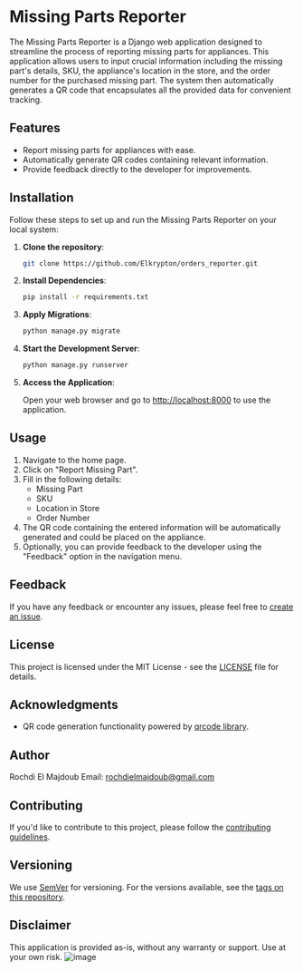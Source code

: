 # Missing Parts Reporter

The Missing Parts Reporter is a Django web application designed to streamline the process of reporting missing parts for appliances. This application allows users to input crucial information including the missing part's details, SKU, the appliance's location in the store, and the order number for the purchased missing part. The system then automatically generates a QR code that encapsulates all the provided data for convenient tracking.

## Features

- Report missing parts for appliances with ease.
- Automatically generate QR codes containing relevant information.
- Provide feedback directly to the developer for improvements.

## Installation

Follow these steps to set up and run the Missing Parts Reporter on your local system:

1. **Clone the repository**:

    ```bash
    git clone https://github.com/Elkrypton/orders_reporter.git
    ```

2. **Install Dependencies**:

    ```bash
    pip install -r requirements.txt
    ```

3. **Apply Migrations**:

    ```bash
    python manage.py migrate
    ```

4. **Start the Development Server**:

    ```bash
    python manage.py runserver
    ```

5. **Access the Application**:

    Open your web browser and go to [http://localhost:8000](http://localhost:8000) to use the application.

## Usage

1. Navigate to the home page.
2. Click on "Report Missing Part".
3. Fill in the following details:
   - Missing Part
   - SKU
   - Location in Store
   - Order Number
4. The QR code containing the entered information will be automatically generated and could be placed on the appliance.
5. Optionally, you can provide feedback to the developer using the "Feedback" option in the navigation menu.

## Feedback

If you have any feedback or encounter any issues, please feel free to [create an issue](https://github.com/Elkrypton/orders_reporter/issues).

## License

This project is licensed under the MIT License - see the [LICENSE](LICENSE) file for details.

## Acknowledgments

- QR code generation functionality powered by [qrcode library](https://github.com/lincolnloop/python-qrcode).

## Author

Rochdi El Majdoub
Email: rochdielmajdoub@gmail.com

## Contributing

If you'd like to contribute to this project, please follow the [contributing guidelines](CONTRIBUTING.md).

## Versioning

We use [SemVer](http://semver.org/) for versioning. For the versions available, see the [tags on this repository](https://github.com/yourusername/missing-parts-reporter/tags).

## Disclaimer

This application is provided as-is, without any warranty or support. Use at your own risk.
![image](https://github.com/Elkrypton/orders_reporter/assets/36573322/2a07d4d8-5cea-4b7f-9b94-402514642050)
